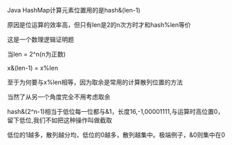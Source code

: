 Java HashMap计算元素位置用的是hash&(len-1)
 
原因是位运算的效率高，但只有len是2的n次方时才和hash%len等价
 
 
这是一个数理逻辑证明题
 
当len = 2^n(n为正数)
 
x&(len-1) = x%len
 
至于为何要与x%len相等，因为取余是常用的计算散列位置的方法
 
当然了从另一个角度完全不用考虑取余
 
hash&(2^n-1)相当于低位每一位都与&1，长度16,-1,00001111,与运算时高位置0，留下低位,我们不如把这种操作叫做截取
 
低位的1越多，散列越分均，低位的0越多，散列越集中。极端例子，&0则集中在0